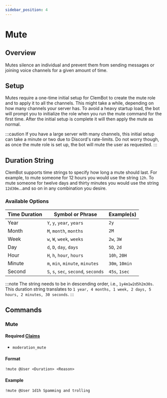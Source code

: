 ```yaml
---
sidebar_position: 4
---
```


# Mute

## Overview

Mutes silence an individual and prevent them from sending messages or joining voice channels for a given amount of time.

## Setup

Mutes require a one-time initial setup for ClemBot to create the mute role and to apply it to all the channels.
This might take a while, depending on how many channels your server has.
To avoid a heavy startup load, the bot will prompt you to initialize the role when you run the mute command for the
first
time.
After the initial setup is complete it will then apply the mute as normal.

:::caution
If you have a large server with many channels, this initial setup can take a minute or two due to Discord's rate-limits.
Do not worry though, as once the mute role is set up, the bot will mute the user as requested.
:::

## Duration String

ClemBot supports time strings to specify how long a mute should last.
For example, to mute someone for 12 hours you would use the string `12h`.
To mute someone for twelve days and thirty minutes you would use the string `12d30m`...and so on in any combination you
desire.

### Available Options

| Time Duration | Symbol or Phrase                     | Example(s)     |
|---------------|--------------------------------------|----------------|
| Year          | `Y`, `y`, `year`, `years`            | `2y`           |
| Month         | `M`, `month`, `months`               | `2M`           |
| Week          | `w`, `W`, `week`, `weeks`            | `2w`, `3W`     |
| Day           | `d`, `D`, `day`, `days`              | `5D`, `2d`     |
| Hour          | `H`, `h`, `hour`, `hours`            | `10h`, `20H`   |
| Minute        | `m`, `min`, `minute`, `minutes`      | `30m`, `10min` |
| Second        | `S`, `s`, `sec`, `second`, `seconds` | `45s`, `1sec`  |

:::note
The string needs to be in descending order, i.e., `1y4m1w2d5h2m30s`.<br />
This duration string translates to `1 year, 4 months, 1 week, 2 days, 5 hours, 2 minutes, 30 seconds`.
:::

## Commands

### Mute

#### Required [Claims](./../Claims.md)

* `moderation_mute`

#### Format

```
!mute @User <Duration> <Reason>
```

#### Example

```
!mute @User 1d1h Spamming and trolling
```
